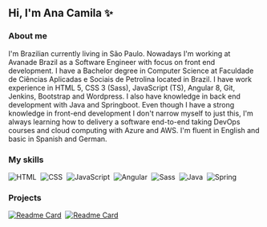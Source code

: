 ## Hi, I'm Ana Camila ✨

### About me
<p>I'm Brazilian currently living in São Paulo. Nowadays I'm working at Avanade Brazil as a Software Engineer with focus on front end development. I have a Bachelor degree in Computer Science at Faculdade de Ciências Aplicadas e Sociais de Petrolina located in Brazil. I have work experience in HTML 5, CSS 3 (Sass), JavaScript (TS), Angular 8, Git, Jenkins, Bootstrap and Wordpress. I also have knowledge in back end development with Java and Springboot. Even though I have a strong knowledge in front-end development I don't narrow myself to just this, I'm always learning how to delivery a software end-to-end taking DevOps courses and cloud computing with Azure and AWS. I'm fluent in English and basic in Spanish and German. </p>

### My skills

![HTML](https://img.shields.io/badge/-HTML-fcf7ff?style=flat&logo=html5)&nbsp;
![CSS](https://img.shields.io/badge/-CSS-fcf7ff?style=flat&logo=CSS3&logoColor=1572B6)&nbsp;
![JavaScript](https://img.shields.io/badge/-JavaScript-fcf7ff?style=flat&logo=javascript)&nbsp;
![Angular](https://img.shields.io/badge/-Angular-fcf7ff?style=flat&logo=angular&logoColor=DD0031)&nbsp;
![Sass](https://img.shields.io/badge/-Sass-fcf7ff?style=flat&logo=sass)&nbsp;
![Java](https://img.shields.io/badge/-Java-fcf7ff?style=flat&logo=java&logoColor=007396)&nbsp;
![Spring](https://img.shields.io/badge/-Spring-fcf7ff?style=flat&logo=spring)&nbsp;

### Projects

[![Readme Card](https://github-readme-stats.vercel.app/api/pin/?username=acamilass&repo=desafio-veiculos&theme=buefy)](https://github.com/acamilass/desafio-veiculos)&nbsp;
[![Readme Card](https://github-readme-stats.vercel.app/api/pin/?username=acamilass&repo=curso-fullstack-backend&theme=buefy)](https://github.com/acamilass/curso-fullstack-backend)

<!--
**acamilass/acamilass** is a ✨ _special_ ✨ repository because its `README.md` (this file) appears on your GitHub profile.

Here are some ideas to get you started:

- 🔭 I’m currently working on ...
- 🌱 I’m currently learning ...
- 👯 I’m looking to collaborate on ...
- 🤔 I’m looking for help with ...
- 💬 Ask me about ...
- 📫 How to reach me: ...
- 😄 Pronouns: ...
- ⚡ Fun fact: ...
-->
